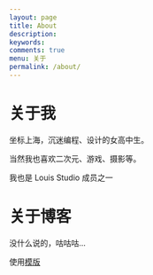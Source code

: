 ```yaml
---
layout: page
title: About
description: 
keywords: 
comments: true
menu: 关于
permalink: /about/
---
```


# 关于我

坐标上海，沉迷编程、设计的女高中生。

当然我也喜欢二次元、游戏、摄影等。

我也是 Louis Studio 成员之一

# 关于博客

没什么说的，咕咕咕...

使用[模版](https://github.com/mzlogin/mzlogin.github.io)
